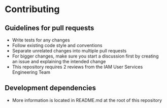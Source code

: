 # Contributing

## Guidelines for pull requests

- Write tests for any changes
- Follow existing code style and conventions
- Separate unrelated changes into multiple pull requests
- For bigger changes, make sure you start a discussion first by creating an issue and explaining the intended change
- This repository requires 2 reviews from the IAM User Services Engineering Team

## Development dependencies

- More information is located in README.md at the root of this repository
